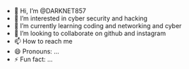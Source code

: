 - 👋 Hi, I’m @DARKNET857
- 👀 I’m interested in cyber security and hacking 
- 🌱 I’m currently learning coding and networking and cyber
- 💞️ I’m looking to collaborate on github and instagram 
- 📫 How to reach me 
- 😄 Pronouns: ...
- ⚡ Fun fact: ...

<!---
DARKNET857/DARKNET857 is a ✨ special ✨ repository because its `README.md` (this file) appears on your GitHub profile.
You can click the Preview link to take a look at your changes.
--->
